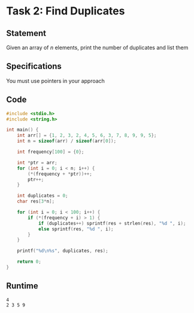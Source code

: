 # Task 2: Find Duplicates

## Statement

Given an array of _n_ elements, print the number of duplicates and list them

## Specifications

You must use pointers in your approach

## Code
```c
#include <stdio.h>
#include <string.h>

int main() {
    int arr[] = {1, 2, 3, 2, 4, 5, 6, 3, 7, 8, 9, 9, 5};
    int n = sizeof(arr) / sizeof(arr[0]);

    int frequency[100] = {0};

    int *ptr = arr;
    for (int i = 0; i < n; i++) {
        (*(frequency + *ptr))++;
        ptr++;
    }

    int duplicates = 0;
    char res[3*n];

    for (int i = 0; i < 100; i++) {
        if (*(frequency + i) > 1) {
            if (duplicates++) sprintf(res + strlen(res), "%d ", i);
            else sprintf(res, "%d ", i);
        }
    }

    printf("%d\n%s", duplicates, res);

    return 0;
}
```

## Runtime
```
4
2 3 5 9
```